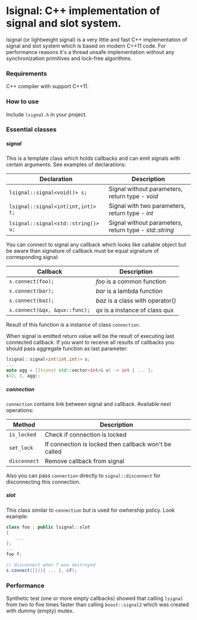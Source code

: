 # lsignal: C++ implementation of signal and slot system.

lsignal (or lightweight signal) is a very little and fast C++ implementation of signal and
slot system which is based on modern C++11 code. For performance reasons it's a thread
unsafe implementation without any synchronization primitives and lock-free algorithms.

### Requirements

C++ compiler with support C++11.

### How to use

Include `lsignal.h` in your project.

### Essential classes

##### signal

This is a template class which holds callbacks and can emit signals with certain
arguments. See examples of declarations:

| Declaration                         | Description                                                            |
|------------------------------------ |------------------------------------------------------------------------|
| `lsignal::signal<void()> s;`        | Signal without parameters, return type - _void_                        |
| `lsignal::signal<int(int,int)> t;`  | Signal with two parameters, return type - _int_                        |
| `lsignal::signal<std::string()> u;` | Signal without parameters, return type - _std::string_                 |

You can connect to signal any callback which looks like callable object but be aware than
signature of callback must be equal signature of corresponding signal:

| Callback                            | Description                                                            |
|-------------------------------------|------------------------------------------------------------------------|
| `s.connect(foo);`                   | _foo_ is a common function                                             |
| `s.connect(bar);`                   | _bar_ is a lambda function                                             |
| `s.connect(baz);`                   | _baz_ is a class with operator()                                       |
| `s.connect(&qx, &qux::func);`       | _qx_ is a instance of class qux                                        |

Result of this function is a instance of class `connection`.

When signal is emitted return value will be the result of executing last connected callback.
If you want to receive all results of callbacks you should pass aggregate function as last parameter:

```cpp
lsignal::signal<int(int,int)> s;
...
auto agg = [](const std::vector<int>& v) -> int { ... };
s(2, 3, agg);
```

##### connection

`connection` contains link between signal and callback. Available next operations:

| Method                            | Description                                                            |
|-----------------------------------|------------------------------------------------------------------------|
| `is_locked`                       | Check if connection is locked                                          |
| `set_lock`                        | If connection is locked then callback won't be called                  |
| `disconnect`                      | Remove callback from signal                                            |

Also you can pass `connection` directly to `signal::disconnect` for disconnecting this connection.

##### slot

This class similar to `connection` but is used for owhership policy. Look example:

```cpp
class foo : public lsignal::slot
{
    ...
};
...
foo f;

// disconnect when f was destroyed
s.connect([](){ ... }, &f);
```

### Performance

Synthetic test (one or more empty callbacks) showed that calling `lsignal` from two
to five times faster than calling `boost::signal2` which was created with dummy (empty) mutex.
